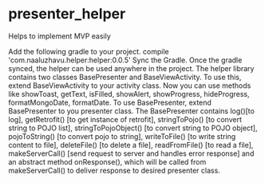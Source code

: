 # presenter_helper
Helps to implement MVP easily

Add the following gradle to your project.
  compile 'com.naaluzhavu.helper:helper:0.0.5'
Sync the Gradle.
Once the gradle synced, the helper can be used anywhere in the project. The helper library contains two classes BasePresenter and BaseViewActivity.
To use this, extend BaseViewActivity to your activity class. Now you can use methods like showToast, getText, isFilled, showAlert, showProgress, hideProgress, formatMongoDate, formatDate.
To use BasePresenter, extend BasePresenter to you presenter class. The BasePresenter contains log()[to log], getRetrofit() [to get instance of retrofit], stringToPojo() [to convert string to POJO list], stringToPojoObject() [to convert string to POJO object], pojoToString() [to convert pojo to string], writeToFile() [to write string content to file], deleteFile() [to delete a file], readFromFile() [to read a file], makeServerCall() [send request to server and handles error response] and an abstract method onResponse(), which will be called from makeServerCall() to deliver response to desired presenter class.
